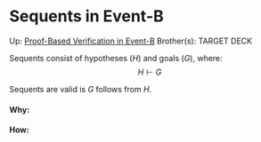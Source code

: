 # Sequents in Event-B

Up: [Proof-Based Verification in Event-B](proof-based_verification_in_event-b)
Brother(s):
TARGET DECK

Sequents consist of hypotheses ($H$) and goals ($G$), where:
$$ H ⊢ G $$

Sequents are valid is $G$ follows from $H$.

































#### Why:
#### How:









